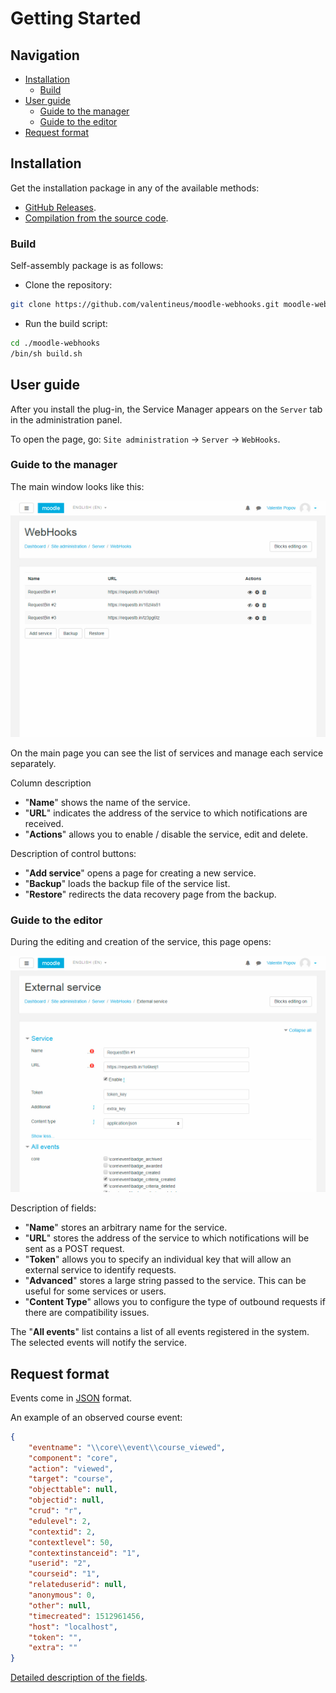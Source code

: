 # Getting Started

## Navigation

* [Installation](#installation)
    * [Build](#build)
* [User guide](#user-guide)
    * [Guide to the manager](#guide-to-the-manager)
    * [Guide to the editor](#guide-to-the-editor)
* [Request format](#request-format)

## Installation

Get the installation package in any of the available methods:

* [GitHub Releases](https://github.com/valentineus/moodle-webhooks/releases).
* [Compilation from the source code](#build).

### Build

Self-assembly package is as follows:

* Clone the repository:
```bash
git clone https://github.com/valentineus/moodle-webhooks.git moodle-webhooks
```

* Run the build script:
```bash
cd ./moodle-webhooks
/bin/sh build.sh
```

## User guide

After you install the plug-in, the Service Manager appears on the `Server` tab in the administration panel.

To open the page, go:
`Site administration` ->
`Server` ->
`WebHooks`.

### Guide to the manager

The main window looks like this:

![Service Manager](screenshots/managerservice.jpg)

On the main page you can see the list of services and manage each service separately.

Column description
* "**Name**" shows the name of the service.
* "**URL**" indicates the address of the service to which notifications are received.
* "**Actions**" allows you to enable / disable the service, edit and delete.

Description of control buttons:
* "**Add service**" opens a page for creating a new service.
* "**Backup**" loads the backup file of the service list.
* "**Restore**" redirects the data recovery page from the backup.

### Guide to the editor

During the editing and creation of the service, this page opens:

![Service Editor](screenshots/editservice.jpg)

Description of fields:
* "**Name**" stores an arbitrary name for the service.
* "**URL**" stores the address of the service to which notifications will be sent as a POST request.
* "**Token**" allows you to specify an individual key that will allow an external service to identify requests.
* "**Advanced**" stores a large string passed to the service.
This can be useful for some services or users.
* "**Content Type**" allows you to configure the type of outbound requests if there are compatibility issues.

The "**All events**" list contains a list of all events registered in the system.
The selected events will notify the service.

## Request format

Events come in
[JSON](https://en.wikipedia.org/wiki/JSON)
format.

An example of an observed course event:

```JSON
{
    "eventname": "\\core\\event\\course_viewed",
    "component": "core",
    "action": "viewed",
    "target": "course",
    "objecttable": null,
    "objectid": null,
    "crud": "r",
    "edulevel": 2,
    "contextid": 2,
    "contextlevel": 50,
    "contextinstanceid": "1",
    "userid": "2",
    "courseid": "1",
    "relateduserid": null,
    "anonymous": 0,
    "other": null,
    "timecreated": 1512961456,
    "host": "localhost",
    "token": "",
    "extra": ""
}
```

[Detailed description of the fields](https://docs.moodle.org/dev/Event_2#Properties).